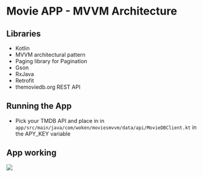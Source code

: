 # Movie APP - MVVM Architecture

## Libraries

 - Kotlin
 - MVVM architectural pattern
 - Paging library for Pagination
 - Gson
 - RxJava
 - Retrofit
 - themoviedb.org REST API

## Running the App
- Pick your TMDB API and place in in 
```app/src/main/java/com/woken/moviesmvvm/data/api/MovieDBClient.kt``` 
in the APY_KEY variable

## App working

![](screens/mvvm.gif)
